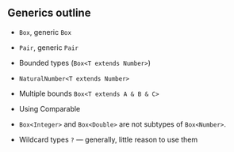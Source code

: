 ## Generics outline

* `Box`, generic `Box`
* `Pair`, generic `Pair`
* Bounded types (`Box<T extends Number>`)
* `NaturalNumber<T extends Number>`
* Multiple bounds `Box<T extends A & B & C>`
* Using Comparable

* `Box<Integer>` and `Box<Double>` are not subtypes of `Box<Number>`.
* Wildcard types `?` — generally, little reason to use them